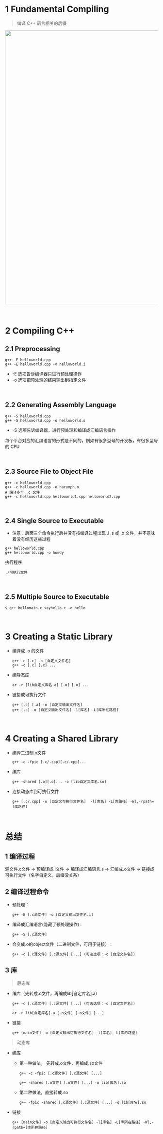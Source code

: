 &emsp;
# 1 Fundamental Compiling
>编译 C++ 语言相关的后缀

<div align=center>
<image src='imgs/fundamentalcpp.png' width=900>
</div>

&emsp;
# 2 Compiling C++

## 2.1 Preprocessing

```shell
g++ -E helloworld.cpp
g++ -E helloworld.cpp -o helloworld.i
```
- -E 选项告诉编译器只进行预处理操作
- -o 选项把预处理的结果输出到指定文件      



&emsp;
## 2.2 Generating Assembly Language
```shell
g++ -S helloworld.cpp
g++ -S helloworld.cpp -o helloworld.s
```
- -S 选项告诉编译器，进行预处理和编译成汇编语言操作

每个平台对应的汇编语言的形式是不同的，例如有很多型号的开发板，有很多型号的 CPU


&emsp;
## 2.3 Source File to Object File
```shell
g++ -c helloworld.cpp
g++ -c helloworld.cpp -o harumph.o
# 编译多个 .c 文件
g++ -c helloworld.cpp helloworld1.cpp helloworld2.cpp
```


&emsp;
## 2.4 Single Source to Executable
- 注意：后面三个命令执行后并没有按编译过程出现 .i .s 或 .o 文件，并不意味着没有经历这些过程


```shell
g++ helloworld.cpp
g++ helloworld.cpp -o howdy
```

执行程序
```
./可执行文件
```

&emsp;
## 2.5 Multiple Source to Executable

```
$ g++ hellomain.c sayhello.c -o hello
```


&emsp;
# 3 Creating a Static Library

- 编译成 .o 的文件
    ```shell
    g++ -c [.c] -o [自定义文件名] 
    g++ -c [.c] [.c] ...
    ```
- 编静态库
    ```shell
    ar -r [lib自定义库名.a] [.o] [.o] ...
    ```
- 链接成可执行文件
    ```shell
    g++ [.c] [.a] -o [自定义输出文件名]
    g++ [.c] -o [自定义输出文件名] -l[库名] -L[库所在路径]
    ```


&emsp;
# 4 Creating a Shared Library

- 编译二进制.o文件
    ```shell
    g++ -c -fpic [.c/.cpp][.c/.cpp]... 
    ```
- 编库
    ```shell
    g++ -shared [.o][.o]... -o [lib自定义库名.so]
    ```
- 连接动态库到可执行文件
    ```shell
    g++ [.c/.cpp] -o [自定义可执行文件名]  -l[库名] -L[库路径] -Wl,-rpath=[库路径]
    ```

&emsp;
# 总结
## 1 编译过程
源文件.c文件 -> 预编译成.i文件 -> 编译成汇编语言.s -> 汇编成.o文件 -> 链接成可执行文件（名字自定义，后缀没关系）

## 2 编译过程命令
- 预处理： 
    ```
    g++ -E [.c源文件] -o [自定义输出文件名.i]
    ```
- 编译成汇编语言(隐藏了预处理操作) :
    ```
    g++ -S [.c源文件] 
    ```
- 会变成.o的object文件（二进制文件，可用于链接） :
    ```
    g++ -c [.c源文件] [.c源文件] [...] (可选选项：-o [自定文件名])
    ```
## 3 库
>静态库
- 编库（先转成.o文件，再编成lib[自定库名].a）
    ```
    g++ -c [.c源文件] [.c源文件] [...] (可选选项：-o [自定文件名])
    ```
    ```
    ar -r lib[自定库名].a [.o文件] [.o文件] [...]
    ```
- 链接
    ```
    g++ [main文件] -o [自定义输出可执行文件名] -l[库名] -L[库的路径]
    ```
>动态库
- 编库      
    - 第一种做法， 先转成.o文件，再编成.so文件
        ```shell
        g++ -c -fpic [.c源文件] [.c源文件] [...]
        ```
        ```shell
        g++ -shared [.o文件] [.o文件] [...] -o lib[库名].so
        ```
    - 第二种做法，直接转成.so
        ```shell
        g++ -fpic -shared [.c源文件] [.c源文件] [...] -o lib[库名].so
        ```
- 链接

    ```shell
    g++ [main文件] -o [自定义输出可执行文件名] -l[库名] -L[库所在路径] -Wl,-rpath=[库所在路径]
    ```
        